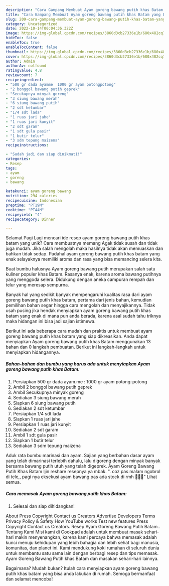 ```yaml
---
description: "Cara Gampang Membuat Ayam goreng bawang putih khas Batam yang Lezat Sekali, Enak"
title: "Cara Gampang Membuat Ayam goreng bawang putih khas Batam yang Lezat Sekali, Enak"
slug: 209-cara-gampang-membuat-ayam-goreng-bawang-putih-khas-batam-yang-lezat-sekali-enak
category: Uncategorized
date: 2022-10-14T00:04:36.322Z
image: https://img-global.cpcdn.com/recipes/3860d3cb27336e1b/680x482cq70/ayam-goreng-bawang-putih-khas-batam-foto-resep-utama.jpg
hideToc: false
enableToc: true
enableTocContent: false
thumbnail: https://img-global.cpcdn.com/recipes/3860d3cb27336e1b/680x482cq70/ayam-goreng-bawang-putih-khas-batam-foto-resep-utama.jpg
cover: https://img-global.cpcdn.com/recipes/3860d3cb27336e1b/680x482cq70/ayam-goreng-bawang-putih-khas-batam-foto-resep-utama.jpg
author: Admin
authorAv: notfound
ratingvalue: 4.8
reviewcount: 7
recipeingredient:
- "500 gr dada ayamme  1000 gr ayam potongpotong"
- "2 bonggol bawang putih geprek"
- "Secukupnya minyak goreng"
- "3 siung bawang merah"
- "6 siung bawang putih"
- "2 sdt ketumbar"
- "1/4 sdt lada"
- "1 ruas jari jahe"
- "1 ruas jari kunyit"
- "2 sdt garam"
- "1 sdt gula pasir"
- "1 butir telur"
- "3 sdm tepung maizena"
recipeinstructions:

- "Sudah jadi dan siap dinikmati!"
categories:
- Resep
tags:
- ayam
- goreng
- bawang

katakunci: ayam goreng bawang 
nutrition: 294 calories
recipecuisine: Indonesian
preptime: "PT19M"
cooktime: "PT44M"
recipeyield: "4"
recipecategory: Dinner

---
```



Selamat Pagi Lagi mencari ide resep ayam goreng bawang putih khas batam yang unik? Cara membuatnya memang Agak tidak susah dan tidak juga mudah. Jika salah mengolah maka hasilnya tidak akan memuaskan dan bahkan tidak sedap. Padahal ayam goreng bawang putih khas batam yang enak selayaknya memiliki aroma dan rasa yang bisa memancing selera kita.


Buat bumbu halusnya Ayam goreng bawang putih merupakan salah satu kuliner populer khas Batam. Rasanya enak, karena aroma bawang putihnya yang menggoda selera. Didukung dengan aneka campuran rempah dan telur yang meresap sempurna.

Banyak hal yang sedikit banyak mempengaruhi kualitas rasa dari ayam goreng bawang putih khas batam, pertama dari jenis bahan, kemudian pemilihan bahan segar hingga cara mengolah dan menyajikannya. Tidak usah pusing jika hendak menyiapkan ayam goreng bawang putih khas batam yang enak di mana pun anda berada, karena asal sudah tahu triknya maka hidangan ini bisa jadi sajian istimewa.


Berikut ini ada beberapa cara mudah dan praktis untuk membuat ayam goreng bawang putih khas batam yang siap dikreasikan. Anda dapat menyiapkan Ayam goreng bawang putih khas Batam menggunakan 13 bahan dan 0 langkah pembuatan. Berikut ini langkah-langkah untuk menyiapkan hidangannya.

<!--inarticleads1-->

##### Bahan-bahan dan bumbu yang harus ada untuk menyiapkan Ayam goreng bawang putih khas Batam:

1. Persiapkan 500 gr dada ayam.me : 1000 gr ayam potong-potong
1. Ambil 2 bonggol bawang putih geprek
1. Ambil Secukupnya minyak goreng
1. Sediakan 3 siung bawang merah
1. Siapkan 6 siung bawang putih
1. Sediakan 2 sdt ketumbar
1. Persiapkan 1/4 sdt lada
1. Siapkan 1 ruas jari jahe
1. Persiapkan 1 ruas jari kunyit
1. Sediakan 2 sdt garam
1. Ambil 1 sdt gula pasir
1. Siapkan 1 butir telur
1. Sediakan 3 sdm tepung maizena


Aduk rata bumbu marinasi dan ayam. Sajian yang berbahan dasar ayam yang telah dimarinasi terlebih dahulu, lalu digoreng dengan minyak banyak bersama bawang putih utuh yang telah digeprek. Ayam Goreng Bawang Putih Khas Batam Ijin reshare resepnya ya mbak. ️&#34;. coz pas malam ngobrol di tele,, pagi nya eksekusi ayam bawang pas ada stock di rmh 🤭🙏🙏&#34; Lihat semua. 

<!--inarticleads2-->

##### Cara memasak Ayam goreng bawang putih khas Batam:


1. Selesai dan siap dihidangkan!

About Press Copyright Contact us Creators Advertise Developers Terms Privacy Policy &amp; Safety How YouTube works Test new features Press Copyright Contact us Creators. Resep Ayam Goreng Bawang Putih Batam.. Tentang Kami Misi kami di Cookpad adalah untuk membuat masak sehari-hari makin menyenangkan, karena kami percaya bahwa memasak adalah kunci menuju kehidupan yang lebih bahagia dan lebih sehat bagi manusia, komunitas, dan planet ini. Kami mendukung koki rumahan di seluruh dunia untuk membantu satu sama lain dengan berbagi resep dan tips memasak. Ayam Goreng Bawang Putih khas Batam dan masakan sehari-hari lainnya. 

Bagaimana? Mudah bukan? Itulah cara menyiapkan ayam goreng bawang putih khas batam yang bisa anda lakukan di rumah. Semoga bermanfaat dan selamat mencoba!
